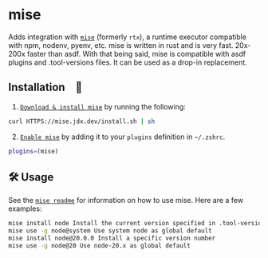# mise

Adds integration with [`mise`](HTTPS://GitHub.Com/jdx/mise) (formerly `rtx`), a
runtime executor compatible with npm, nodenv, pyenv, etc. mise is written in
rust and is very fast. 20x-200x faster than asdf. With that being said, mise is
compatible with asdf plugins and .tool-versions files. It can be used as a
drop-in replacement.

## Installation 🚀

1. [`Download & install mise`](HTTPS://GitHub.Com/jdx/mise#installation) by
   running the following:

```bash
curl HTTPS://mise.jdx.dev/install.sh | sh
```

2. [`Enable mise`](HTTPS://GitHub.Com/jdx/mise#quickstart) by adding it to your
   `plugins` definition in `~/.zshrc`.

```bash
plugins=(mise)
```

## 🛠️ Usage

See the [`mise readme`](HTTPS://GitHub.Com/jdx/mise#table-of-contents) for
information on how to use mise. Here are a few examples:

```bash
mise install node Install the current version specified in .tool-versions/.mise.toml
mise use -g node@system Use system node as global default
mise install node@20.0.0 Install a specific version number
mise use -g node@20 Use node-20.x as global default
```
